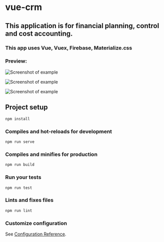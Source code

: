 # vue-crm

## This application is for financial planning, control and cost accounting.
### This app uses Vue, Vuex, Firebase, Materialize.css

### Preview:
![Screenshot of example](https://github.com/OlegFilinskiy/vue-crm/raw/master/src/assets/screenshot_1.png)

![Screenshot of example](https://github.com/OlegFilinskiy/vue-crm/raw/master/src/assets/screenshot_2.png)

![Screenshot of example](https://github.com/OlegFilinskiy/vue-crm/raw/master/src/assets/screenshot_3.png)

## Project setup
```
npm install
```

### Compiles and hot-reloads for development
```
npm run serve
```

### Compiles and minifies for production
```
npm run build
```

### Run your tests
```
npm run test
```

### Lints and fixes files
```
npm run lint
```

### Customize configuration
See [Configuration Reference](https://cli.vuejs.org/config/).

